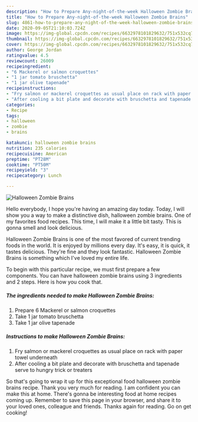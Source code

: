 ```yaml
---
description: "How to Prepare Any-night-of-the-week Halloween Zombie Brains"
title: "How to Prepare Any-night-of-the-week Halloween Zombie Brains"
slug: 4861-how-to-prepare-any-night-of-the-week-halloween-zombie-brains
date: 2020-09-05T21:10:03.724Z
image: https://img-global.cpcdn.com/recipes/6632978101829632/751x532cq70/halloween-zombie-brains-recipe-main-photo.jpg
thumbnail: https://img-global.cpcdn.com/recipes/6632978101829632/751x532cq70/halloween-zombie-brains-recipe-main-photo.jpg
cover: https://img-global.cpcdn.com/recipes/6632978101829632/751x532cq70/halloween-zombie-brains-recipe-main-photo.jpg
author: George Jordan
ratingvalue: 4.5
reviewcount: 26009
recipeingredient:
- "6 Mackerel or salmon croquettes"
- "1 jar tomato bruschetta"
- "1 jar olive tapenade"
recipeinstructions:
- "Fry salmon or mackerel croquettes as usual place on rack with paper towel underneath"
- "After cooling a bit plate and decorate with bruschetta and tapenade serve to hungry trick or treaters"
categories:
- Recipe
tags:
- halloween
- zombie
- brains

katakunci: halloween zombie brains 
nutrition: 235 calories
recipecuisine: American
preptime: "PT28M"
cooktime: "PT50M"
recipeyield: "3"
recipecategory: Lunch

---
```



![Halloween Zombie Brains](https://img-global.cpcdn.com/recipes/6632978101829632/751x532cq70/halloween-zombie-brains-recipe-main-photo.jpg)

Hello everybody, I hope you're having an amazing day today. Today, I will show you a way to make a distinctive dish, halloween zombie brains. One of my favorites food recipes. This time, I will make it a little bit tasty. This is gonna smell and look delicious.



Halloween Zombie Brains is one of the most favored of current trending foods in the world. It is enjoyed by millions every day. It's easy, it is quick, it tastes delicious. They're fine and they look fantastic. Halloween Zombie Brains is something which I've loved my entire life.


To begin with this particular recipe, we must first prepare a few components. You can have halloween zombie brains using 3 ingredients and 2 steps. Here is how you cook that.

<!--inarticleads1-->

##### The ingredients needed to make Halloween Zombie Brains:

1. Prepare 6 Mackerel or salmon croquettes
1. Take 1 jar tomato bruschetta
1. Take 1 jar olive tapenade




<!--inarticleads2-->

##### Instructions to make Halloween Zombie Brains:

1. Fry salmon or mackerel croquettes as usual place on rack with paper towel underneath
1. After cooling a bit plate and decorate with bruschetta and tapenade serve to hungry trick or treaters




So that's going to wrap it up for this exceptional food halloween zombie brains recipe. Thank you very much for reading. I am confident you can make this at home. There's gonna be interesting food at home recipes coming up. Remember to save this page in your browser, and share it to your loved ones, colleague and friends. Thanks again for reading. Go on get cooking!

